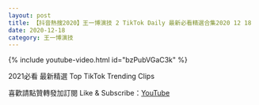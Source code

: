 ```yaml
---
layout: post
title: 【抖音熱搜2020】王一博演技 2 TikTok Daily 最新必看精選合集2020 12 18
date: 2020-12-18
category: 王一博演技
---
```


{% include youtube-video.html id="bzPubVGaC3k" %}

2021必看 最新精選 Top TikTok Trending Clips

喜歡請點贊轉發加訂閱 Like & Subscribe：[YouTube](https://www.youtube.com/channel/UCAoR7VcanIPd04uEq_GIylA/videos)

